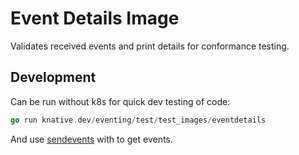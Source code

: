 # Event Details Image

Validates received events and print details for conformance testing.

## Development

Can be run without k8s for quick dev testing of code:

```go
go run knative.dev/eventing/test/test_images/eventdetails
```

And use [sendevents](../sendevents) with to get events.
